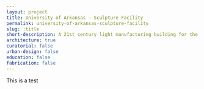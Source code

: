 ```yaml
---
layout: project
title: University of Arkansas — Sculpture Facility
permalink: university-of-arkansas-sculpture-facility
slug: :title
short-description: A 21st century light manufacturing building for the emerging economies of San Francisco.
architecture: true
curatorial: false
urban-design: false
education: false
fabrication: false
---
```


This is a test